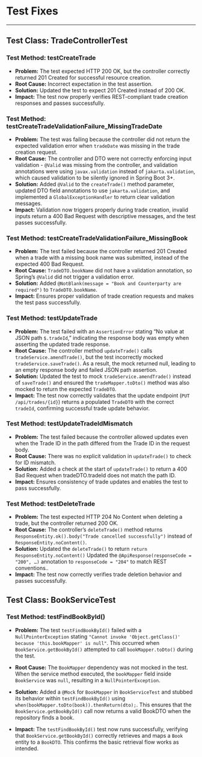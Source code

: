 # Test Fixes
___

## Test Class: TradeControllerTest

### Test Method: testCreateTrade

- **Problem:** The test expected HTTP 200 OK, but the controller correctly returned 201 Created for successful resource creation.
- **Root Cause:** Incorrect expectation in the test assertion.
- **Solution:** Updated the test to expect 201 Created instead of 200 OK.
- **Impact:** The test now properly verifies REST-compliant trade creation responses and passes successfully.


### Test Method: testCreateTradeValidationFailure_MissingTradeDate

- **Problem:** The test was failing because the controller did not return the expected validation error when `tradeDate` was missing in the trade creation request.
- **Root Cause:** The controller and DTO were not correctly enforcing input validation - `@Valid` was missing from the controller, and validation annotations were using `javax.validation` instead of `jakarta.validation`, which caused validation to be silently ignored in Spring Boot 3+.
- **Solution:** Added `@Valid` to the `createTrade()` method parameter, updated DTO field annotations to use `jakarta.validation`, and implemented a `GlobalExceptionHandler` to return clear validation messages.
- **Impact:** Validation now triggers properly during trade creation, invalid inputs return a 400 Bad Request with descriptive messages, and the test passes successfully.


### Test Method: testCreateTradeValidationFailure_MissingBook

- **Problem:** The test failed because the controller returned 201 Created when a trade with a missing book name was submitted, instead of the expected 400 Bad Request.
- **Root Cause:** `TradeDTO.bookName` did not have a validation annotation, so Spring’s `@Valid` did not trigger a validation error.
- **Solution:** Added `@NotBlank(message = "Book and Counterparty are required")` to `TradeDTO.bookName`.
- **Impact:** Ensures proper validation of trade creation requests and makes the test pass successfully.


### Test Method: testUpdateTrade
- **Problem:** The test failed with an `AssertionError` stating “No value at JSON path `$.tradeId`,” indicating the response body was empty when asserting the updated trade response.
- **Root Cause:** The controller method `updateTrade()` calls `tradeService.amendTrade()`, but the test incorrectly mocked `tradeService.saveTrade()`. As a result, the mock returned null, leading to an empty response body and failed JSON path assertion.
- **Solution:**  Updated the test to mock `tradeService.amendTrade()` instead of `saveTrade()` and ensured the `tradeMapper.toDto()` method was also mocked to return the expected `TradeDTO`.
- **Impact:** The test now correctly validates that the update endpoint (`PUT /api/trades/{id}`) returns a populated `TradeDTO` with the correct `tradeId`, confirming successful trade update behavior.


### Test Method: testUpdateTradeIdMismatch

- **Problem:** The test failed because the controller allowed updates even when the Trade ID in the path differed from the Trade ID in the request body.
- **Root Cause:** There was no explicit validation in `updateTrade()` to check for ID mismatch.
- **Solution:** Added a check at the start of `updateTrade()` to return a 400 Bad Request when tradeDTO.tradeId does not match the path ID.
- **Impact:** Ensures consistency of trade updates and enables the test to pass successfully.


### Test Method: testDeleteTrade
- **Problem:** The test expected HTTP 204 No Content when deleting a trade, but the controller returned 200 OK.
- **Root Cause:** The controller’s `deleteTrade()` method returns `ResponseEntity.ok().body("Trade cancelled successfully")` instead of `ResponseEntity.noContent()`.
- **Solution:** Updated the `deleteTrade()` to return `return ResponseEntity.noContent()` Updated the `@ApiResponse(responseCode = "200", …)` annotation to `responseCode = "204"` to match REST conventions..
- **Impact:** The test now correctly verifies trade deletion behavior and passes successfully.


## Test Class: BookServiceTest

### Test Method: testFindBookById()
- **Problem:** The test `testFindBookById()` failed with a `NullPointerException` stating `"Cannot invoke 'Object.getClass()' because 'this.bookMapper' is null"`.
This occurred when `BookService.getBookById()` attempted to call `bookMapper.toDto()` during the test.

- **Root Cause:** The `BookMapper` dependency was not mocked in the test. When the service method executed, the `bookMapper` field inside `BookService` was `null`, resulting in a `NullPointerException`.

- **Solution:** Added a `@Mock` for `BookMapper` in `BookServiceTest` and stubbed its behavior within `testFindBookById()` using `when(bookMapper.toDto(book)).thenReturn(dto);`. This ensures that the `BookService.getBookById()` call now returns a valid BookDTO when the repository finds a book.
- **Impact:** The `testFindBookById()` test now runs successfully, verifying that `BookService.getBookById()` correctly retrieves and maps a `Book` entity to a `BookDTO`. This confirms the basic retrieval flow works as intended.
